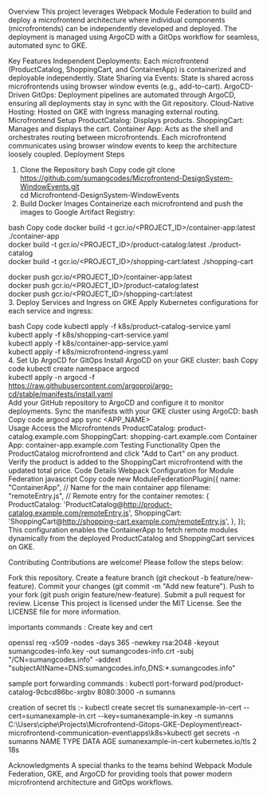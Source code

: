 Overview
This project leverages Webpack Module Federation to build and deploy a microfrontend architecture where individual components (microfrontends) can be independently developed and deployed. The deployment is managed using ArgoCD with a GitOps workflow for seamless, automated sync to GKE.

Key Features
Independent Deployments: Each microfrontend (ProductCatalog, ShoppingCart, and ContainerApp) is containerized and deployable independently.
State Sharing via Events: State is shared across microfrontends using browser window events (e.g., add-to-cart).
ArgoCD-Driven GitOps: Deployment pipelines are automated through ArgoCD, ensuring all deployments stay in sync with the Git repository.
Cloud-Native Hosting: Hosted on GKE with Ingress managing external routing.
Microfrontend Setup
ProductCatalog: Displays products.
ShoppingCart: Manages and displays the cart.
Container App: Acts as the shell and orchestrates routing between microfrontends.
Each microfrontend communicates using browser window events to keep the architecture loosely coupled.
Deployment Steps
1. Clone the Repository
bash
Copy code
git clone https://github.com/sumangcodes/Microfrontend-DesignSystem-WindowEvents.git  
cd Microfrontend-DesignSystem-WindowEvents  
2. Build Docker Images
Containerize each microfrontend and push the images to Google Artifact Registry:

bash
Copy code
docker build -t gcr.io/<PROJECT_ID>/container-app:latest ./container-app  
docker build -t gcr.io/<PROJECT_ID>/product-catalog:latest ./product-catalog  
docker build -t gcr.io/<PROJECT_ID>/shopping-cart:latest ./shopping-cart  

docker push gcr.io/<PROJECT_ID>/container-app:latest  
docker push gcr.io/<PROJECT_ID>/product-catalog:latest  
docker push gcr.io/<PROJECT_ID>/shopping-cart:latest  
3. Deploy Services and Ingress on GKE
Apply Kubernetes configurations for each service and ingress:

bash
Copy code
kubectl apply -f k8s/product-catalog-service.yaml  
kubectl apply -f k8s/shopping-cart-service.yaml  
kubectl apply -f k8s/container-app-service.yaml  
kubectl apply -f k8s/microfrontend-ingress.yaml  
4. Set Up ArgoCD for GitOps
Install ArgoCD on your GKE cluster:
bash
Copy code
kubectl create namespace argocd  
kubectl apply -n argocd -f https://raw.githubusercontent.com/argoproj/argo-cd/stable/manifests/install.yaml  
Add your GitHub repository to ArgoCD and configure it to monitor deployments.
Sync the manifests with your GKE cluster using ArgoCD:
bash
Copy code
argocd app sync <APP_NAME>  
Usage
Access the Microfrontends
ProductCatalog: product-catalog.example.com
ShoppingCart: shopping-cart.example.com
Container App: container-app.example.com
Testing Functionality
Open the ProductCatalog microfrontend and click "Add to Cart" on any product.
Verify the product is added to the ShoppingCart microfrontend with the updated total price.
Code Details
Webpack Configuration for Module Federation
javascript
Copy code
new ModuleFederationPlugin({
  name: "ContainerApp",  // Name for the main container app
  filename: "remoteEntry.js",  // Remote entry for the container
  remotes: {
    ProductCatalog: 'ProductCatalog@http://product-catalog.example.com/remoteEntry.js',
    ShoppingCart: 'ShoppingCart@http://shopping-cart.example.com/remoteEntry.js',
  },
});
This configuration enables the ContainerApp to fetch remote modules dynamically from the deployed ProductCatalog and ShoppingCart services on GKE.

Contributing
Contributions are welcome! Please follow the steps below:

Fork this repository.
Create a feature branch (git checkout -b feature/new-feature).
Commit your changes (git commit -m "Add new feature").
Push to your fork (git push origin feature/new-feature).
Submit a pull request for review.
License
This project is licensed under the MIT License. See the LICENSE file for more information.

importants commands : 
Create key and cert 

openssl req -x509 -nodes -days 365 -newkey rsa:2048 -keyout sumangcodes-info.key -out sumangcodes-info.crt -subj "/CN=sumangcodes.info" -addext "subjectAltName=DNS:sumangcodes.info,DNS:*.sumangcodes.info"


sample port forwarding commands : 
kubectl port-forward pod/product-catalog-9cbcd86bc-xrgbv 8080:3000 -n sumanns                                                    

creation of secret tls :-
kubectl create secret tls sumanexample-in-cert --cert=sumanexample-in.crt --key=sumanexample-in.key -n sumanns
C:\Users\ciphe\Projects\Microfrontend-Gitops-GKE-Deployment\react-microfrontend-communication-event\apps\k8s>kubectl get secrets -n sumanns
NAME                   TYPE                DATA   AGE
sumanexample-in-cert   kubernetes.io/tls   2      18s

Acknowledgments
A special thanks to the teams behind Webpack Module Federation, GKE, and ArgoCD for providing tools that power modern microfrontend architecture and GitOps workflows.

